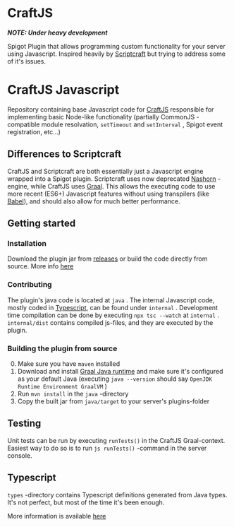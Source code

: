 # CraftJS

***NOTE: Under heavy development***

Spigot Plugin that allows programming custom functionality for your server using Javascript. Inspired heavily by [Scriptcraft](https://github.com/walterhiggins/ScriptCraft) but trying to address some of it's issues.

# CraftJS Javascript

Repository containing base Javascript code for [CraftJS](https://github.com/Ap3teus/craftjs) responsible for implementing basic Node-like functionality (partially CommonJS -compatible module resolvation, `setTimeout` and `setInterval` , Spigot event registration, etc...)

## Differences to Scriptcraft

CraftJS and Scriptcraft are both essentially just a Javascript engine wrapped into a Spigot plugin. Scriptcraft uses now deprecated [Nashorn](https://openjdk.java.net/projects/nashorn/) -engine, while CraftJS uses [Graal](https://www.graalvm.org/docs/reference-manual/languages/js/). This allows the executing code to use more recent (ES6+) Javascript features without using transpilers (like [Babel](https://babeljs.io)), and should also allow for much better performance.

## Getting started

### Installation

Download the plugin jar from [releases](https://github.com/Ap3teus/craftjs/releases) or build the code directly from source. More info [here](./docs/Getting%20Started.md)

### Contributing

The plugin's java code is located at `java` . The internal Javascript code, mostly coded in [Typescript](https://www.typescriptlang.org), can be found under `internal` . Development time compilation can be done by executing `npx tsc --watch` at `internal` . `internal/dist` contains compiled js-files, and they are executed by the plugin.

### Building the plugin from source

0. Make sure you have `maven` installed
1. Download and install [Graal Java runtime](https://www.graalvm.org/downloads) and make sure it's configured as your default Java (executing `java --version` should say `OpenJDK Runtime Environment GraalVM` )
2. Run `mvn install` in the `java` -directory
3. Copy the built jar from `java/target` to your server's plugins-folder

## Testing

Unit tests can be run by executing `runTests()` in the CraftJS Graal-context. Easiest way to do so is to run `js runTests()` -command in the server console.

## Typescript

`types` -directory contains Typescript definitions generated from Java types. It's not perfect, but most of the time it's been enough.

More information is available [here](./docs/Typescript.md)
